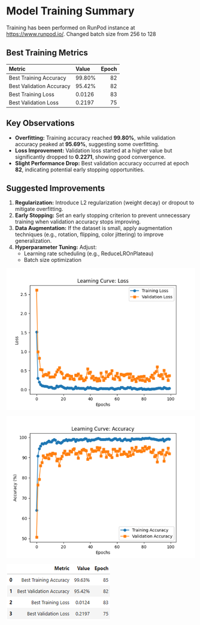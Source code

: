 # **Model Training Summary**

Training has been performed on RunPod instance at https://www.runpod.io/.
Changed batch size from 256 to 128
## **Best Training Metrics**

| Metric                   | Value  | Epoch |
|:-------------------------|:-------|------:|
| Best Training Accuracy   | 99.80% |    82 |
| Best Validation Accuracy | 95.42% |    82 |
| Best Training Loss       | 0.0126 |    83 |
| Best Validation Loss     | 0.2197 |    75 |

## **Key Observations**

- **Overfitting:** Training accuracy reached **99.80%**, while validation accuracy peaked at **95.69%**, suggesting some overfitting.
- **Loss Improvement:** Validation loss started at a higher value but significantly dropped to **0.2271**, showing good convergence.
- **Slight Performance Drop:** Best validation accuracy occurred at epoch **82**, indicating potential early stopping opportunities.

## **Suggested Improvements**

1. **Regularization:** Introduce L2 regularization (weight decay) or dropout to mitigate overfitting.
2. **Early Stopping:** Set an early stopping criterion to prevent unnecessary training when validation accuracy stops improving.
3. **Data Augmentation:** If the dataset is small, apply augmentation techniques (e.g., rotation, flipping, color jittering) to improve generalization.
4. **Hyperparameter Tuning:** Adjust:
   - Learning rate scheduling (e.g., ReduceLROnPlateau)
   - Batch size optimization

![alt text](img/loss_curve.png)

![alt text](img/accuracy_curve.png)

![alt text](img/best_score.png)
